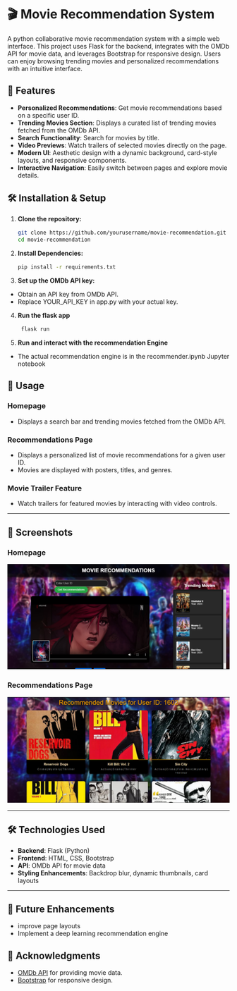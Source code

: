 # 🎬 Movie Recommendation System

A python collaborative movie recommendation system with a simple web interface. This project uses Flask for the backend, integrates with the OMDb API for movie data, and leverages Bootstrap for responsive design. Users can enjoy browsing trending movies and personalized recommendations with an intuitive interface.

## 🚀 Features

- **Personalized Recommendations**: Get movie recommendations based on a specific user ID.
- **Trending Movies Section**: Displays a curated list of trending movies fetched from the OMDb API.
- **Search Functionality**: Search for movies by title.
- **Video Previews**: Watch trailers of selected movies directly on the page.
- **Modern UI**: Aesthetic design with a dynamic background, card-style layouts, and responsive components.
- **Interactive Navigation**: Easily switch between pages and explore movie details.

## 🛠️ Installation & Setup

1. **Clone the repository:**
   ```bash
   git clone https://github.com/yourusername/movie-recommendation.git
   cd movie-recommendation
   ```
2. **Install Dependencies:**
   ```bash
   pip install -r requirements.txt
   ```
3. **Set up the OMDb API key:**

- Obtain an API key from OMDb API.
- Replace YOUR_API_KEY in app.py with your actual key.

4. **Run the flask app**

   ```bash
    flask run

   ```

5. **Run and interact with the recommendation Engine**

- The actual recommendation engine is in the recommender.ipynb Jupyter notebook

## 📜 Usage

### Homepage

- Displays a search bar and trending movies fetched from the OMDb API.

### Recommendations Page

- Displays a personalized list of movie recommendations for a given user ID.
- Movies are displayed with posters, titles, and genres.

### Movie Trailer Feature

- Watch trailers for featured movies by interacting with video controls.

---

## 📸 Screenshots

### Homepage

![Home](./flask/static/home.png)

### Recommendations Page

![Home](./flask/static/recommend.png)

---

## 🛠️ Technologies Used

- **Backend**: Flask (Python)
- **Frontend**: HTML, CSS, Bootstrap
- **API**: OMDb API for movie data
- **Styling Enhancements**: Backdrop blur, dynamic thumbnails, card layouts

---

## 🎯 Future Enhancements

- improve page layouts
- Implement a deep learning recommendation engine

## 🙌 Acknowledgments

- [OMDb API](http://www.omdbapi.com/) for providing movie data.
- [Bootstrap](https://getbootstrap.com/) for responsive design.

